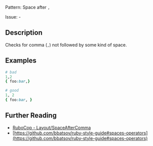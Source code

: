 Pattern: Space after `,`

Issue: -

## Description

Checks for comma (`,`) not followed by some kind of space.

## Examples

```ruby
# bad
1,2
{ foo:bar,}

# good
1, 2
{ foo:bar, }
```

## Further Reading

* [RuboCop - Layout/SpaceAfterComma](https://rubocop.readthedocs.io/en/latest/cops_layout/#layoutspaceaftercomma)
* [https://github.com/bbatsov/ruby-style-guide#spaces-operators](https://github.com/bbatsov/ruby-style-guide#spaces-operators)
